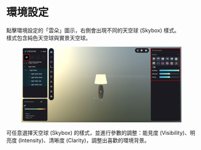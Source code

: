 # 環境設定

點擊環境設定的「雲朵」圖示，右側會出現不同的天空球 (Skybox) 樣式。\
樣式包含純色天空球與實景天空球。

<figure><img src="../../.gitbook/assets/Frame 92.png" alt=""><figcaption></figcaption></figure>



可任意選擇天空球 (Skybox) 的樣式，並進行參數的調整：能見度 (Visibility)、明亮度 (Intensity)、清晰度 (Clarity)，調整出喜歡的環境背景。

<figure><img src="../../.gitbook/assets/環境背景改變.gif" alt=""><figcaption></figcaption></figure>

